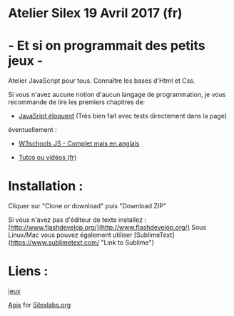 ﻿# Atelier Silex  19 Avril 2017  (fr)
#  - Et si on programmait des petits jeux -  

Atelier JavaScript pour tous.
Connaître les bases d'Html et Css.  

Si vous n'avez aucune notion d'aucun langage de programmation, je vous recommande de lire les premiers chapitres de:
* [JavaSript éloquent](https://fr.eloquentjavascript.net/contents.html) 	(Très bien fait avec tests directement dans la page)  

éventuellement :
* [W3schools JS - Complet mais en anglais](https://www.w3schools.com/js/) 	

* [Tutos ou vidéos (fr)](http://pierre-giraud.com/javascript/cours-complet/javascript-presentation.php) 
	
# Installation : 
Cliquer sur "Clone or download" puis "Download ZIP"

Si vous n'avez pas d'éditeur de texte installez : [http://www.flashdevelop.org/](http://www.flashdevelop.org/)
Sous Linux/Mac vous pouvez également utiliser [SublimeText] (https://www.sublimetext.com/ "Link to Sublime")  
	
# Liens :
[jeux](http://www.pixaline.net/intra/atelier2017/)
  
  
	
[Apix](http://www.pixaline.net/) for [Silexlabs.org](http://www.silexlabs.org/)